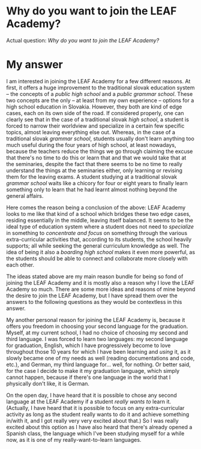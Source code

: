 # Why do you want to join the LEAF Academy?

Actual question: _Why do you want to join the LEAF Academy?_


# My answer

I am interested in joining the LEAF Academy for a few different reasons. At first, it offers a huge improvement to the traditional slovak education system – the concepts of a _public high school_ and a _public grammar school_. These two concepts are the only – at least from my own experience – options for a high school education in Slovakia.
However, they both are kind of edge cases, each on its own side of the road. If considered properly, one can clearly see that in the case of a traditional slovak _high school_, a student is forced to narrow their worldview and specialize in a certain few specific topics, almost leaving everything else out. Whereas, in the case of a traditional slovak _grammar school_, students usually don't learn anything too much useful during the four years of high school, at least nowadays, because the teachers reduce the things we go through claiming the excuse that there's no time to do this or learn that and that we would take that at the seminaries, despite the fact that there seems to be no time to really understand the things at the seminaries either, only learning or revising them for the leaving exams. A student studying at a traditional slovak _grammar school_ waits like a chicory for four or eight years to finally learn something only to learn that he had learnt almost nothing beyond the general affairs.

Here comes the reason being a conclusion of the above: LEAF Academy looks to me like that kind of a school which bridges these two edge cases, residing essentially in the middle, leaving itself balanced. It seems to be the ideal type of education system where a student does not need to _specialize_ in something to _concentrate and focus_  on something through the various extra-curricular activities that, according to its students, the school heavily supports; all while seeking the general curriculum knowledge as well.
The idea of being it also a _boarding high school_ makes it even more powerful, as the students should be able to connect and collaborate more closely with each other.

The ideas stated above are my main reason bundle for being so fond of joining the LEAF Academy and it is mostly also a reason why I love the LEAF Academy so much.
There are some more ideas and reasons of mine beyond the desire to join the LEAF Academy, but I have spread them over the answers to the following questions as they would be contextless in this answer.

My another personal reason for joining the LEAF Academy is, because it offers you freedom in choosing your second language for the graduation. Myself, at my current school, I had no choice of choosing my second and third language. I was forced to learn two languages: my second language for graduation, English, which I have progressively become to love throughout those 10 years for which I have been learning and _using_ it, as it slowly became one of my needs as well (reading documentations and code, etc.), and German, my third language for... well, for nothing. Or better said, for the case I decide to make it my graduation language, which simply cannot happen, because if there's one language in the world that I physically don't like, it is German.

On the open day, I have heard that it is possible to chose any second language at the LEAF Academy if a student _really wants to_ learn it. (Actually, I have heard that it is possible to focus on any extra-curricular activity as long as the student really wants to do it and achieve something in/with it, and I got really very very excited about that.)
So I was really excited about this option as I have also heard that there's already opened a Spanish class, the language which I've been studying myself for a while now, as it is one of my really-want-to-learn languages.
